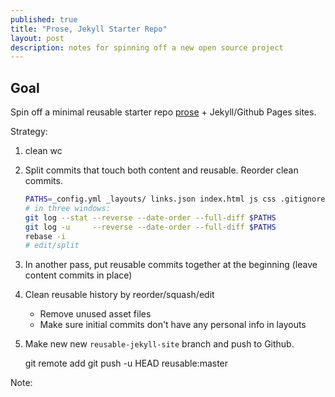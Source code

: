 ```yaml
---
published: true
title: "Prose, Jekyll Starter Repo"
layout: post
description: notes for spinning off a new open source project
---
```


## Goal

Spin off a minimal reusable starter repo [prose](http://prose.io) + Jekyll/Github Pages sites.

Strategy:

1. clean wc
2. Split commits that touch both content and reusable. Reorder clean commits.

    ```bash
    PATHS=_config.yml _layouts/ links.json index.html js css .gitignore css/ fonts/
    # in three windows:
    git log --stat --reverse --date-order --full-diff $PATHS
    git log -u     --reverse --date-order --full-diff $PATHS
    rebase -i
    # edit/split
    ```

3. In another pass, put reusable commits together at the beginning (leave content commits in place)
4. Clean reusable history by reorder/squash/edit
    * Remove unused asset files
    * Make sure initial commits don't have any personal info in layouts
5. Make new new `reusable-jekyll-site` branch and push to Github.

    git remote add
    git push -u HEAD reusable:master

Note:

